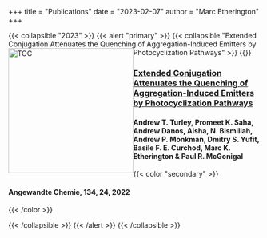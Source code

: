 +++
title = "Publications"
date = "2023-02-07"
author = "Marc Etherington"
+++
<script type="text/javascript" src="https://d1bxh8uas1mnw7.cloudfront.net/assets/embed.js"></script>


{{< collapsible "2023" >}}
{{< alert "primary" >}}
{{< collapsible "Extended Conjugation Attenuates the Quenching of Aggregation-Induced Emitters by Photocyclization Pathways" >}}
{{<img src="https://onlinelibrary.wiley.com/cms/asset/8a5ed550-412d-4a69-b36e-45f154904bdb/ange202202193-fig-0001-m.jpg" alt="TOC" width="250" height="auto" style="float:left">}}

### [Extended Conjugation Attenuates the Quenching of Aggregation-Induced Emitters by Photocyclization Pathways](https://onlinelibrary.wiley.com/doi/full/10.1002/ange.202202193)

#### Andrew T. Turley, Promeet K. Saha, Andrew Danos, Aisha, N. Bismillah, Andrew P. Monkman, Dmitry S. Yufit, Basile F. E. Curchod, Marc K. Etherington & Paul R. McGonigal

{{< color "secondary" >}}
#### Angewandte Chemie, 134, 24, 2022
{{< /color >}}

<div class='altmetric-embed' data-badge-type='donut' data-doi="10.1002/ange.202202193"></div>

{{< /collapsible >}}
{{< /alert >}}
{{< /collapsible >}}

